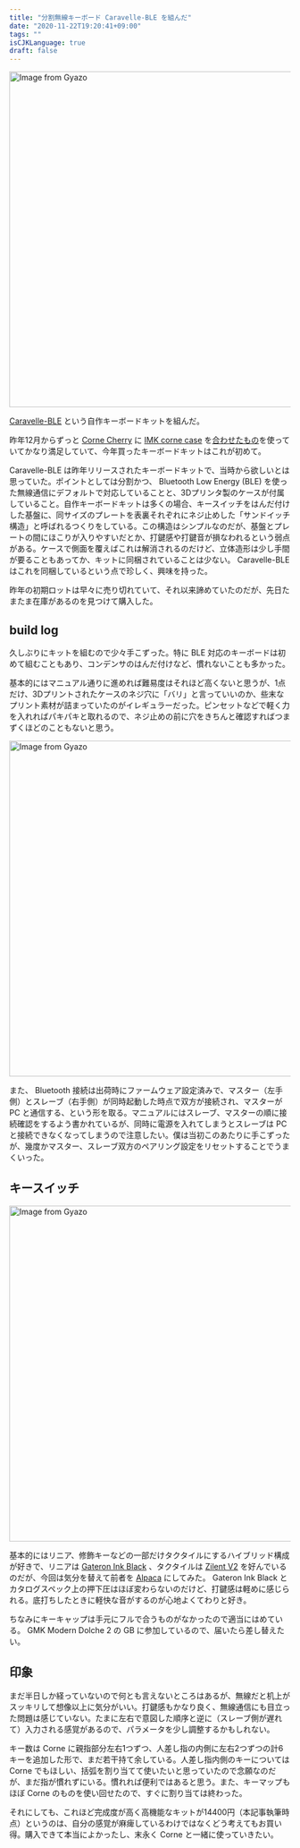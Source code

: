```yaml
---
title: "分割無線キーボード Caravelle-BLE を組んだ"
date: "2020-11-22T19:20:41+09:00"
tags: ""
isCJKLanguage: true
draft: false
---
```


<a href="https://gyazo.com/401377e6fb90c742683d75ff9a01efdf"><img src="https://i.gyazo.com/401377e6fb90c742683d75ff9a01efdf.jpg" alt="Image from Gyazo" width="600"/></a>

[Caravelle-BLE](https://booth.pm/ja/items/1644450) という自作キーボードキットを組んだ。

昨年12月からずっと [Corne Cherry](https://yushakobo.jp/shop/corne-cherry/) に [IMK corne case](https://imkulio.com/) を[合わせたもの](https://www.instagram.com/p/B6EziQcgbcw/?utm_source=ig_web_copy_link)を使っていてかなり満足していて、今年買ったキーボードキットはこれが初めて。

Caravelle-BLE は昨年リリースされたキーボードキットで、当時から欲しいとは思っていた。ポイントとしては分割かつ、 Bluetooth Low Energy (BLE) を使った無線通信にデフォルトで対応していることと、3Dプリンタ製のケースが付属していること。自作キーボードキットは多くの場合、キースイッチをはんだ付けした基盤に、同サイズのプレートを表裏それぞれにネジ止めした「サンドイッチ構造」と呼ばれるつくりをしている。この構造はシンプルなのだが、基盤とプレートの間にほこりが入りやすいだとか、打鍵感や打鍵音が損なわれるという弱点がある。ケースで側面を覆えばこれは解消されるのだけど、立体造形は少し手間が要ることもあってか、キットに同梱されていることは少ない。 Caravelle-BLE はこれを同梱しているという点で珍しく、興味を持った。

昨年の初期ロットは早々に売り切れていて、それ以来諦めていたのだが、先日たまたま在庫があるのを見つけて購入した。

## build log

久しぶりにキットを組むので少々手こずった。特に BLE 対応のキーボードは初めて組むこともあり、コンデンサのはんだ付けなど、慣れないことも多かった。

基本的にはマニュアル通りに進めれば難易度はそれほど高くないと思うが、1点だけ、3Dプリントされたケースのネジ穴に「バリ」と言っていいのか、些末なプリント素材が詰まっていたのがイレギュラーだった。ピンセットなどで軽く力を入れればパキパキと取れるので、ネジ止めの前に穴をきちんと確認すればつまずくほどのこともないと思う。

<a href="https://gyazo.com/a9db94b1bced2a8266bacbef40b33a02"><img src="https://i.gyazo.com/a9db94b1bced2a8266bacbef40b33a02.jpg" alt="Image from Gyazo" width="600"/></a>

また、 Bluetooth 接続は出荷時にファームウェア設定済みで、マスター（左手側）とスレーブ（右手側）が同時起動した時点で双方が接続され、マスターが PC と通信する、という形を取る。マニュアルにはスレーブ、マスターの順に接続確認をするよう書かれているが、同時に電源を入れてしまうとスレーブは PC と接続できなくなってしまうので注意したい。僕は当初このあたりに手こずったが、幾度かマスター、スレーブ双方のペアリング設定をリセットすることでうまくいった。

## キースイッチ

<a href="https://gyazo.com/badbbc1c4d1fa1b0a2c081378c98c9cc"><img src="https://i.gyazo.com/badbbc1c4d1fa1b0a2c081378c98c9cc.jpg" alt="Image from Gyazo" width="600"/></a>

基本的にはリニア、修飾キーなどの一部だけタクタイルにするハイブリッド構成が好きで、リニアは [Gateron Ink Black](https://yushakobo.jp/shop/gateron-ink-switches/) 、タクタイルは [Zilent V2](https://yushakobo.jp/shop/a02zi/) を好んでいるのだが、今回は気分を替えて前者を [Alpaca](https://yushakobo.jp/shop/alpaca-switch-10/) にしてみた。 Gateron Ink Black とカタログスペック上の押下圧はほぼ変わらないのだけど、打鍵感は軽めに感じられる。底打ちしたときに軽快な音がするのが心地よくてわりと好き。

ちなみにキーキャップは手元にフルで合うものがなかったので適当にはめている。 GMK Modern Dolche 2 の GB に参加しているので、届いたら差し替えたい。

## 印象

まだ半日しか経っていないので何とも言えないところはあるが、無線だと机上がスッキリして想像以上に気分がいい。打鍵感もかなり良く、無線通信にも目立った問題は感じていない。たまに左右で意図した順序と逆に（スレーブ側が遅れて）入力される感覚があるので、パラメータを少し調整するかもしれない。

キー数は Corne に親指部分左右1つずつ、人差し指の内側に左右2つずつの計6キーを追加した形で、まだ若干持て余している。人差し指内側のキーについては Corne でもほしい、括弧を割り当てて使いたいと思っていたので念願なのだが、まだ指が慣れずにいる。慣れれば便利ではあると思う。また、キーマップもほぼ Corne のものを使い回せたので、すぐに割り当ては終わった。

それにしても、これほど完成度が高く高機能なキットが14400円（本記事執筆時点）というのは、自分の感覚が麻痺しているわけではなくどう考えてもお買い得。購入できて本当によかったし、末永く Corne と一緒に使っていきたい。
